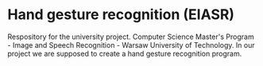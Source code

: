 # Hand gesture recognition (EIASR)

Respository for the university project. 
Computer Science Master's Program - Image and Speech Recognition - Warsaw University of Technology. 
In our project we are supposed to create a hand gesture recognition program.
